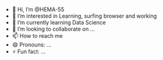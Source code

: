 - 👋 Hi, I’m @HEMA-55
- 👀 I’m interested in Learning, surfing browser and working
- 🌱 I’m currently learning Data Science
- 💞️ I’m looking to collaborate on ...
- 📫 How to reach me 
- 😄 Pronouns: ...
- ⚡ Fun fact: ...

<!---
HEMA-55/HEMA-55 is a ✨ special ✨ repository because its `README.md` (this file) appears on your GitHub profile.
You can click the Preview link to take a look at your changes.
--->
